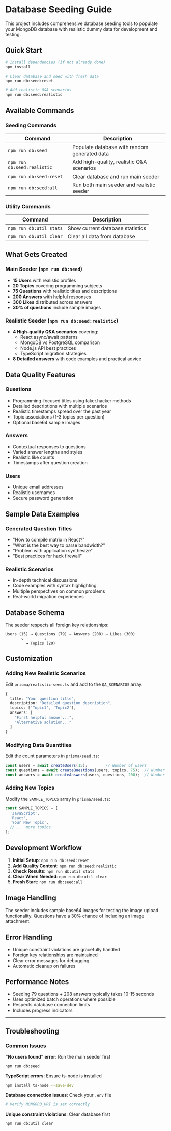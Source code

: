 # Database Seeding Guide

This project includes comprehensive database seeding tools to populate your MongoDB database with realistic dummy data for development and testing.

## Quick Start

```bash
# Install dependencies (if not already done)
npm install

# Clear database and seed with fresh data
npm run db:seed:reset

# Add realistic Q&A scenarios
npm run db:seed:realistic
```

## Available Commands

### Seeding Commands

| Command | Description |
|---------|-------------|
| `npm run db:seed` | Populate database with random generated data |
| `npm run db:seed:realistic` | Add high-quality, realistic Q&A scenarios |
| `npm run db:seed:reset` | Clear database and run main seeder |
| `npm run db:seed:all` | Run both main seeder and realistic seeder |

### Utility Commands

| Command | Description |
|---------|-------------|
| `npm run db:util stats` | Show current database statistics |
| `npm run db:util clear` | Clear all data from database |

## What Gets Created

### Main Seeder (`npm run db:seed`)
- **15 Users** with realistic profiles
- **20 Topics** covering programming subjects
- **75 Questions** with realistic titles and descriptions
- **200 Answers** with helpful responses
- **300 Likes** distributed across answers
- **30% of questions** include sample images

### Realistic Seeder (`npm run db:seed:realistic`)
- **4 High-quality Q&A scenarios** covering:
  - React async/await patterns
  - MongoDB vs PostgreSQL comparison
  - Node.js API best practices
  - TypeScript migration strategies
- **8 Detailed answers** with code examples and practical advice

## Data Quality Features

### Questions
- Programming-focused titles using faker.hacker methods
- Detailed descriptions with multiple scenarios
- Realistic timestamps spread over the past year
- Topic associations (1-3 topics per question)
- Optional base64 sample images

### Answers
- Contextual responses to questions
- Varied answer lengths and styles
- Realistic like counts
- Timestamps after question creation

### Users
- Unique email addresses
- Realistic usernames
- Secure password generation

## Sample Data Examples

### Generated Question Titles
- "How to compile matrix in React?"
- "What is the best way to parse bandwidth?"
- "Problem with application synthesize"
- "Best practices for hack firewall"

### Realistic Scenarios
- In-depth technical discussions
- Code examples with syntax highlighting
- Multiple perspectives on common problems
- Real-world migration experiences

## Database Schema

The seeder respects all foreign key relationships:

```
Users (15) → Questions (79) → Answers (208) → Likes (300)
       ↘         ↓
         → Topics (20)
```

## Customization

### Adding New Realistic Scenarios

Edit `prisma/realistic-seed.ts` and add to the `QA_SCENARIOS` array:

```typescript
{
  title: "Your question title",
  description: "Detailed question description",
  topics: ['Topic1', 'Topic2'],
  answers: [
    "First helpful answer...",
    "Alternative solution..."
  ]
}
```

### Modifying Data Quantities

Edit the count parameters in `prisma/seed.ts`:

```typescript
const users = await createUsers(15);        // Number of users
const questions = await createQuestions(users, topics, 75);  // Number of questions
const answers = await createAnswers(users, questions, 200);  // Number of answers
```

### Adding New Topics

Modify the `SAMPLE_TOPICS` array in `prisma/seed.ts`:

```typescript
const SAMPLE_TOPICS = [
  'JavaScript',
  'React',
  'Your New Topic',
  // ... more topics
];
```

## Development Workflow

1. **Initial Setup**: `npm run db:seed:reset`
2. **Add Quality Content**: `npm run db:seed:realistic`
3. **Check Results**: `npm run db:util stats`
4. **Clear When Needed**: `npm run db:util clear`
5. **Fresh Start**: `npm run db:seed:all`

## Image Handling

The seeder includes sample base64 images for testing the image upload functionality. Questions have a 30% chance of including an image attachment.

## Error Handling

- Unique constraint violations are gracefully handled
- Foreign key relationships are maintained
- Clear error messages for debugging
- Automatic cleanup on failures

## Performance Notes

- Seeding 79 questions + 208 answers typically takes 10-15 seconds
- Uses optimized batch operations where possible
- Respects database connection limits
- Includes progress indicators

---

## Troubleshooting

### Common Issues

**"No users found" error**: Run the main seeder first
```bash
npm run db:seed
```

**TypeScript errors**: Ensure ts-node is installed
```bash
npm install ts-node --save-dev
```

**Database connection issues**: Check your `.env` file
```bash
# Verify MONGODB_URI is set correctly
```

**Unique constraint violations**: Clear database first
```bash
npm run db:util clear
```
